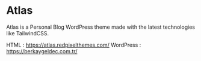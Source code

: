 # Atlas
Atlas is a Personal Blog WordPress theme made with the latest technologies like TailwindCSS.

HTML : https://atlas.redpixelthemes.com/
WordPress : https://berkaygeldec.com.tr/
